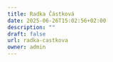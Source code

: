 ```yaml
---
title: Radka Částková
date: 2025-06-26T15:02:56+02:00
description: ""
draft: false
url: radka-castkova
owner: admin
---
```


<!-- SECTION BREAK --> 